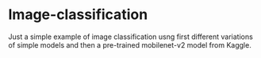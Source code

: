 # Image-classification

Just a simple example of image classification usng first different variations of simple models and then a pre-trained mobilenet-v2 model from Kaggle.
